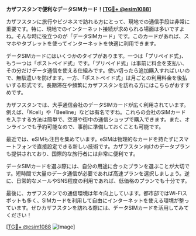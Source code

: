 **カザフスタンで便利なデータSIMカード！[[TG💪+ @esim1088](https://t.me/s/esim1088)]**

カザフスタンに旅行やビジネスで訪れる方にとって、現地での通信手段は非常に重要です。特に、現地でのインターネット接続が求められる場面は多いですよね。そんな時に役立つのが「データSIMカード」です。このカードがあれば、スマホやタブレットを使ってインターネットを快適に利用できます。

データSIMカードにはいくつかのタイプがあります。一つは「プリペイド式」、もう一つは「ポストペイド式」です。「プリペイド式」は事前に料金を支払い、その分だけデータ通信を使える仕組みです。使い切ったら追加購入すればいいので、無駄遣いを防げます。一方、「ポストペイド式」は月ごとの利用料金を後払いする形式です。長期滞在や頻繁にカザフスタンを訪れる方にはこちらがおすすめです。

カザフスタンでは、大手通信会社のデータSIMカードが広く利用されています。例えば、「Kcell」や「Beeline」などは有名ですね。これらの会社のSIMカードを入手する方法は簡単で、空港や街中の通信ショップで購入できます。また、オンラインでも予約可能なので、事前に準備しておくことも可能です。

最近では、eSIMも注目を集めています。eSIMは物理的なカードを持たずにスマートフォンで直接設定できる新しい技術です。カザフスタン向けのデータプランも提供されており、国際的な旅行者には非常に便利です。

データSIMカードを選ぶ際には、自分の用途に合ったプランを選ぶことが大切です。短時間で大量のデータ通信が必要であれば高速プランを選択しましょう。逆に、日常的なメールやSNS程度の利用であれば、低価格のプランでも十分です。

最後に、カザフスタンでの通信環境は年々向上しています。都市部ではWi-Fiスポットも多く、SIMカードを利用して自由にインターネットを使える環境が整っています。ぜひカザフスタンを訪れる際には、データSIMカードを活用してみてください！

[[TG💪+ @esim1088](https://t.me/s/esim1088) ![Image](https://i.postimg.cc/Y0z9fWf4/image.png)]